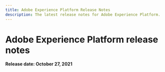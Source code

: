 ```yaml
---
title: Adobe Experience Platform Release Notes
description: The latest release notes for Adobe Experience Platform.
---
```

# Adobe Experience Platform release notes 

**Release date: October 27, 2021**